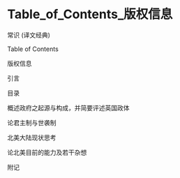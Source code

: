 # Table_of_Contents_版权信息

常识 (译文经典)

Table of Contents

版权信息

引言

目录

概述政府之起源与构成，并简要评述英国政体

论君主制与世袭制

北美大陆现状思考

论北美目前的能力及若干杂想

附记